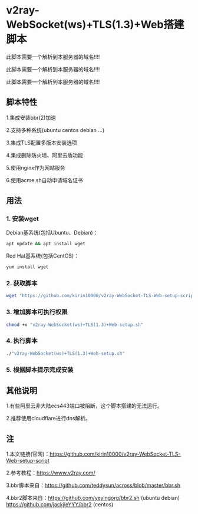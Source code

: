 # v2ray-WebSocket(ws)+TLS(1.3)+Web搭建脚本
此脚本需要一个解析到本服务器的域名!!!! 

此脚本需要一个解析到本服务器的域名!!!! 

此脚本需要一个解析到本服务器的域名!!!!

## 脚本特性

1.集成安装bbr(2)加速 
 
2.支持多种系统(ubuntu centos debian ...) 
 
3.集成TLS配置多版本安装选项 
 
4.集成删除防火墙、阿里云盾功能

5.使用nginx作为网站服务

6.使用acme.sh自动申请域名证书
 
## 用法

### 1. 安装wget

Debian基系统(包括Ubuntu、Debian)：

```bash
apt update && apt install wget
```

Red Hat基系统(包括CentOS)：

```bash
yum install wget
```

### 2. 获取脚本

```bash
wget "https://github.com/kirin10000/v2ray-WebSocket-TLS-Web-setup-script/raw/master/v2ray-WebSocket(ws)+TLS(1.3)+Web-setup.sh"
```

### 3. 增加脚本可执行权限

```bash
chmod +x "v2ray-WebSocket(ws)+TLS(1.3)+Web-setup.sh"
```

### 4. 执行脚本

```bash
./"v2ray-WebSocket(ws)+TLS(1.3)+Web-setup.sh"
```

### 5. 根据脚本提示完成安装

## 其他说明

1.有些阿里云非大陆ecs443端口被阻断，这个脚本搭建的无法运行。

2.推荐使用cloudflare进行dns解析。

## 注

1.本文链接(官网)：https://github.com/kirin10000/v2ray-WebSocket-TLS-Web-setup-script

2.参考教程：https://www.v2ray.com/

3.bbr脚本来自：https://github.com/teddysun/across/blob/master/bbr.sh

4.bbr2脚本来自：https://github.com/yeyingorg/bbr2.sh (ubuntu debian) https://github.com/jackjieYYY/bbr2 (centos)

